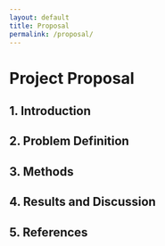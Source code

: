 ```yaml
---
layout: default
title: Proposal
permalink: /proposal/
---
```


# Project Proposal

## 1. Introduction




## 2. Problem Definition



## 3. Methods




## 4. Results and Discussion




## 5. References

